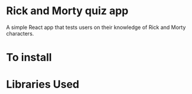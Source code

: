 # Rick and Morty quiz app

A simple React app that tests users on their knowledge of Rick
and Morty characters.

# To install

# Libraries Used
